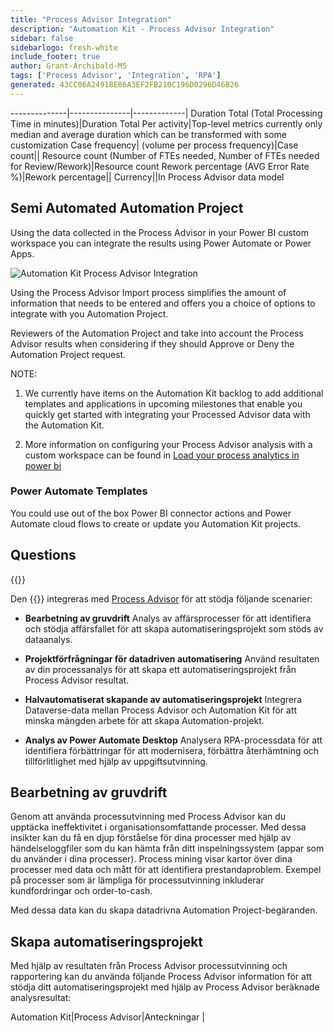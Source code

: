 ```yaml
---
title: "Process Advisor Integration"
description: "Automation Kit - Process Advisor Integration"
sidebar: false
sidebarlogo: fresh-white
include_footer: true
author: Grant-Archibald-MS
tags: ['Process Advisor', 'Integration', 'RPA']
generated: 43CC06A24918E86A3EF2FB210C196D0296D46B26
---
```

--------------|---------------|-------------|
Duration Total (Total Processing Time in minutes)|Duration Total Per activity|Top-level metrics currently only median and average duration which can be transformed with some customization
Case frequency| (volume per process frequency)|Case count||
Resource count (Number of FTEs needed, Number of FTEs needed for Review/Rework)|Resource count
Rework percentage (AVG Error Rate %)|Rework percentage||
Currency||In Process Advisor data model

## Semi Automated Automation Project

Using the data collected in the Process Advisor in your Power BI custom workspace you can integrate the results using Power Automate or Power Apps.

![Automation Kit Process Advisor Integration](/images/illustrations/process-advisor-integration.svg)

Using the Process Advisor Import process simplifies the amount of information that needs to be entered and offers you a choice of options to integrate with you Automation Project.

Reviewers of the Automation Project and take into account the Process Advisor results when considering if they should Approve or Deny the Automation Project request.

NOTE:

1. We currently have items on the Automation Kit backlog to add additional templates and applications in upcoming milestones that enable you quickly get started with integrating your Processed Advisor data with the Automation Kit.

2. More information on configuring your Process Advisor analysis with a custom workspace can be found in [Load your process analytics in power bi](https://learn.microsoft.com/power-automate/process-mining-pbi-workspace#load-your-process-analytics-in-power-bi)

### Power Automate Templates

You could use out of the box Power BI connector actions and Power Automate cloud flows to create or update you Automation Kit projects.

## Questions

{{<questions name="/content/en-us/backlog/process-advisor-integration.json" completed="Thank you for completing Process Advisor questions" showNavigationButtons=false >}}

Den {{<product-name>}} integreras med [Process Advisor](https://learn.microsoft.com/power-automate/process-advisor-overview) för att stödja följande scenarier:

- **Bearbetning av gruvdrift** Analys av affärsprocesser för att identifiera och stödja affärsfallet för att skapa automatiseringsprojekt som stöds av dataanalys.

- **Projektförfrågningar för datadriven automatisering** Använd resultaten av din processanalys för att skapa ett automatiseringsprojekt från Process Advisor resultat.

- **Halvautomatiserat skapande av automatiseringsprojekt** Integrera Dataverse-data mellan Process Advisor och Automation Kit för att minska mängden arbete för att skapa Automation-projekt.

- **Analys av Power Automate Desktop** Analysera RPA-processdata för att identifiera förbättringar för att modernisera, förbättra återhämtning och tillförlitlighet med hjälp av uppgiftsutvinning.

## Bearbetning av gruvdrift

Genom att använda processutvinning med Process Advisor kan du upptäcka ineffektivitet i organisationsomfattande processer. Med dessa insikter kan du få en djup förståelse för dina processer med hjälp av händelseloggfiler som du kan hämta från ditt inspelningssystem (appar som du använder i dina processer). Process mining visar kartor över dina processer med data och mått för att identifiera prestandaproblem. Exempel på processer som är lämpliga för processutvinning inkluderar kundfordringar och order-to-cash.

Med dessa data kan du skapa datadrivna Automation Project-begäranden.

## Skapa automatiseringsprojekt

Med hjälp av resultaten från Process Advisor processutvinning och rapportering kan du använda följande Process Advisor information för att stödja ditt automatiseringsprojekt med hjälp av Process Advisor beräknade analysresultat:

Automation Kit|Process Advisor|Anteckningar        |
